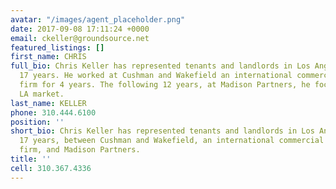 ```yaml
---
avatar: "/images/agent_placeholder.png"
date: 2017-09-08 17:11:24 +0000
email: ckeller@groundsource.net
featured_listings: []
first_name: CHRIS
full_bio: Chris Keller has represented tenants and landlords in Los Angeles for over
  17 years. He worked at Cushman and Wakefield an international commercial real estate
  firm for 4 years. The following 12 years, at Madison Partners, he focused on the
  LA market.
last_name: KELLER
phone: 310.444.6100
position: ''
short_bio: Chris Keller has represented tenants and landlords in Los Angeles for over
  17 years, between Cushman and Wakefield, an international commercial real estate
  firm, and Madison Partners.
title: ''
cell: 310.367.4336
---
```

